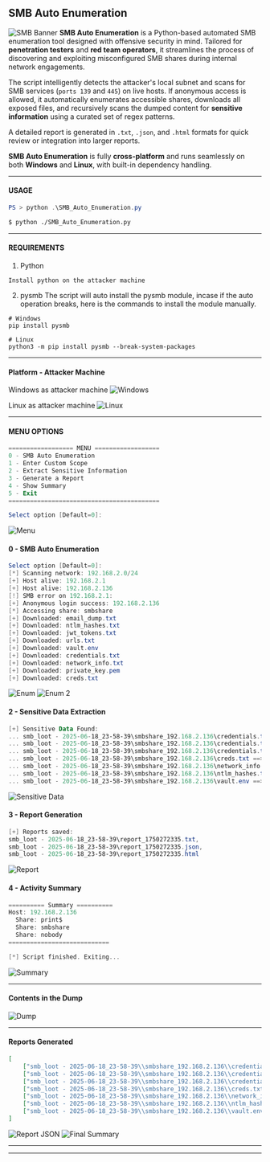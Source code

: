 ## SMB Auto Enumeration

![SMB Banner](Attachments/Pasted%20image%2020250620163556.png)
**SMB Auto Enumeration** is a Python-based automated SMB enumeration tool designed with offensive security in mind. Tailored for **penetration testers** and **red team operators**, it streamlines the process of discovering and exploiting misconfigured SMB shares during internal network engagements.

The script intelligently detects the attacker's local subnet and scans for SMB services (`ports 139` and `445`) on live hosts. If anonymous access is allowed, it automatically enumerates accessible shares, downloads all exposed files, and recursively scans the dumped content for **sensitive information** using a curated set of regex patterns.

A detailed report is generated in `.txt`, `.json`, and `.html` formats for quick review or integration into larger reports.

**SMB Auto Enumeration** is fully **cross-platform** and runs seamlessly on both **Windows** and **Linux**, with built-in dependency handling.

---
#### USAGE

```powershell
PS > python .\SMB_Auto_Enumeration.py
```

```bash
$ python ./SMB_Auto_Enumeration.py
```

---
#### REQUIREMENTS

1. Python
```
Install python on the attacker machine
```

2. pysmb
The script will auto install the pysmb module, incase if the auto operation breaks, here is the commands to install the module manually.
```
# Windows
pip install pysmb

# Linux
python3 -m pip install pysmb --break-system-packages
```

---
#### Platform - Attacker Machine

Windows as attacker machine
![Windows](Attachments/Pasted%20image%2020250619011449.png)

Linux as attacker machine
![Linux](Attachments/Pasted%20image%2020250619011607.png)

---
#### MENU OPTIONS

```powershell
================== MENU ==================
0 - SMB Auto Enumeration
1 - Enter Custom Scope
2 - Extract Sensitive Information
3 - Generate a Report
4 - Show Summary
5 - Exit
==========================================

Select option [Default=0]:
```

![Menu](Attachments/Pasted%20image%2020250619005037.png)
#### 0 - SMB Auto Enumeration
```powershell
Select option [Default=0]:
[*] Scanning network: 192.168.2.0/24
[+] Host alive: 192.168.2.1
[+] Host alive: 192.168.2.136
[!] SMB error on 192.168.2.1:
[+] Anonymous login success: 192.168.2.136
[*] Accessing share: smbshare
[+] Downloaded: email_dump.txt
[+] Downloaded: ntlm_hashes.txt
[+] Downloaded: jwt_tokens.txt
[+] Downloaded: urls.txt
[+] Downloaded: vault.env
[+] Downloaded: credentials.txt
[+] Downloaded: network_info.txt
[+] Downloaded: private_key.pem
[+] Downloaded: creds.txt
```
![Enum](Attachments/Pasted%20image%2020250619005104.png)
![Enum 2](Attachments/Pasted%20image%2020250619005127.png)

#### 2 - Sensitive Data Extraction
```powershell
[+] Sensitive Data Found:
... smb_loot - 2025-06-18_23-58-39\smbshare_192.168.2.136\credentials.txt ==> [Username] username: admin
... smb_loot - 2025-06-18_23-58-39\smbshare_192.168.2.136\credentials.txt ==> [Password] password: Admin@1234
... smb_loot - 2025-06-18_23-58-39\smbshare_192.168.2.136\credentials.txt ==> [AWS_SECRET] aws_secret_access_key = wJalrXUtnFEMI/K7MDENG/bPxRfiCYEXAMPLEKEY
... smb_loot - 2025-06-18_23-58-39\smbshare_192.168.2.136\creds.txt ==> [Username] testuser: testpass123
... smb_loot - 2025-06-18_23-58-39\smbshare_192.168.2.136\network_info.txt ==> [Username] User: john.doe
... smb_loot - 2025-06-18_23-58-39\smbshare_192.168.2.136\ntlm_hashes.txt ==> [NTLM Hash] aad3b435b51404eeaad3b435b51404ee:25d55ad283aa400af464c76d713c07ad
... smb_loot - 2025-06-18_23-58-39\smbshare_192.168.2.136\vault.env ==> [Token] TOKEN=eyBcIHRva2VuX2hhc2hcIHRlc3QK
```
![Sensitive Data](Attachments/Pasted%20image%2020250619005156.png)

#### 3 - Report Generation
```powershell
[+] Reports saved:
smb_loot - 2025-06-18_23-58-39\report_1750272335.txt,
smb_loot - 2025-06-18_23-58-39\report_1750272335.json,
smb_loot - 2025-06-18_23-58-39\report_1750272335.html
```
![Report](Attachments/Pasted%20image%2020250619005220.png)

#### 4 - Activity Summary 
```powershell
========== Summary ==========
Host: 192.168.2.136
  Share: print$
  Share: smbshare
  Share: nobody
============================

[*] Script finished. Exiting...
```
![Summary](Attachments/Pasted%20image%2020250619005236.png)

---
#### Contents in the Dump
![Dump](Attachments/Pasted%20image%2020250619010752.png)

---
#### Reports Generated
```json
[
    ["smb_loot - 2025-06-18_23-58-39\\smbshare_192.168.2.136\\credentials.txt", "Username", "username: admin"],
    ["smb_loot - 2025-06-18_23-58-39\\smbshare_192.168.2.136\\credentials.txt", "Password", "password: Admin@1234"],
    ["smb_loot - 2025-06-18_23-58-39\\smbshare_192.168.2.136\\credentials.txt", "AWS_SECRET", "aws_secret_access_key = wJalrXUtnFEMI/K7MDENG/bPxRfiCYEXAMPLEKEY"],
    ["smb_loot - 2025-06-18_23-58-39\\smbshare_192.168.2.136\\creds.txt", "Username", "testuser: testpass123"],
    ["smb_loot - 2025-06-18_23-58-39\\smbshare_192.168.2.136\\network_info.txt", "Username", "User: john.doe"],
    ["smb_loot - 2025-06-18_23-58-39\\smbshare_192.168.2.136\\ntlm_hashes.txt", "NTLM Hash", "aad3b435b51404eeaad3b435b51404ee:25d55ad283aa400af464c76d713c07ad"],
    ["smb_loot - 2025-06-18_23-58-39\\smbshare_192.168.2.136\\vault.env", "Token", "TOKEN=eyBcIHRva2VuX2hhc2hcIHRlc3QK"]
]         
```

![Report JSON](Attachments/Pasted%20image%2020250619011008.png)
![Final Summary](attachments/Pasted%20image%2020250619011148.png)

---
---
